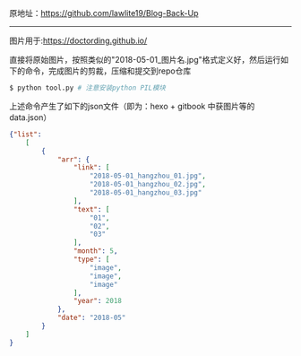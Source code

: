 原地址：https://github.com/lawlite19/Blog-Back-Up

---

图片用于:https://doctording.github.io/

直接将原始图片，按照类似的"2018-05-01_图片名.jpg"格式定义好，然后运行如下的命令，完成图片的剪裁，压缩和提交到repo仓库

```bash
$ python tool.py # 注意安装python PIL模块
```

上述命令产生了如下的json文件（即为：hexo + gitbook 中获图片等的data.json）

```json
{"list":
    [
        {
            "arr": {
                "link": [
                    "2018-05-01_hangzhou_01.jpg",
                    "2018-05-01_hangzhou_02.jpg",
                    "2018-05-01_hangzhou_03.jpg"
                ],
                "text": [
                    "01",
                    "02",
                    "03"
                ],
                "month": 5,
                "type": [
                    "image",
                    "image",
                    "image"
                ],
                "year": 2018
            },
            "date": "2018-05"
        }
    ]
}
```
